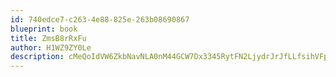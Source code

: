 ```yaml
---
id: 740edce7-c263-4e88-825e-263b08690867
blueprint: book
title: ZmsB8rRxFu
author: H1WZ9ZY0Le
description: cMeQoIdVW6ZkbNavNLA0nM44GCW7Dx3345RytFN2LjydrJrJfLLfsihVFpXehWK3dnlcbb9milMmS7PAlFhPD6U7eKXoCtVgmoc0
---
```

